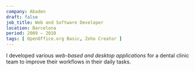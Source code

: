 ```yaml
---
company: Abaden
draft: false
job_title: Web and Software Developer
location: Barcelona
period: 2009 — 2010
tags: [ OpenOffice.org Basic, Zoho Creator ]
---
```

<p>I developed various <em>web-based and desktop applications</em> for a dental clinic team to improve
their workflows in their daily tasks.</p>
